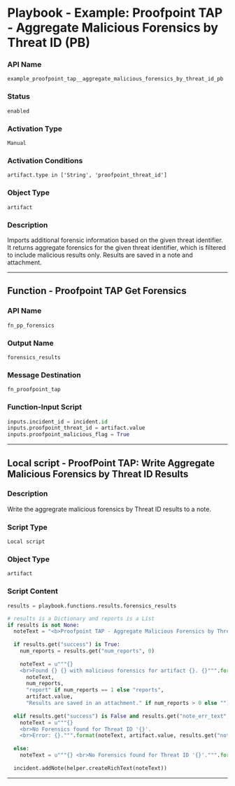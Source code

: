<!--
    DO NOT MANUALLY EDIT THIS FILE
    THIS FILE IS AUTOMATICALLY GENERATED WITH resilient-sdk codegen
    Generated with resilient-sdk v50.1.262
-->

# Playbook - Example: Proofpoint TAP - Aggregate Malicious Forensics by Threat ID (PB)

### API Name
`example_proofpoint_tap__aggregate_malicious_forensics_by_threat_id_pb`

### Status
`enabled`

### Activation Type
`Manual`

### Activation Conditions
`artifact.type in ['String', 'proofpoint_threat_id']`

### Object Type
`artifact`

### Description
Imports additional forensic information based on the given threat identifier. It returns aggregate forensics for the given threat identifier, which is filtered to include malicious results only. Results are saved in a note and attachment.


---
## Function - Proofpoint TAP Get Forensics

### API Name
`fn_pp_forensics`

### Output Name
`forensics_results`

### Message Destination
`fn_proofpoint_tap`

### Function-Input Script
```python
inputs.incident_id = incident.id
inputs.proofpoint_threat_id = artifact.value
inputs.proofpoint_malicious_flag = True
```

---

## Local script - ProofPoint TAP: Write Aggregate Malicious Forensics by Threat ID Results

### Description
Write the aggregrate malicious forensics by Threat ID results to a note.

### Script Type
`Local script`

### Object Type
`artifact`

### Script Content
```python
results = playbook.functions.results.forensics_results

# results is a Dictionary and reports is a List
if results is not None:
  noteText = "<b>Proofpoint TAP - Aggregate Malicious Forensics by Threat ID Results:</b>"
  
  if results.get("success") is True:
    num_reports = results.get("num_reports", 0)
    
    noteText = u"""{}
    <br>Found {} {} with malicious forensics for artifact {}. {}""".format(
      noteText,
      num_reports,
      "report" if num_reports == 1 else "reports",
      artifact.value,
      "Results are saved in an attachment." if num_reports > 0 else "")
  
  elif results.get("success") is False and results.get("note_err_text", None) is not None:
    noteText = u"""{} 
    <br>No Forensics found for Threat ID '{}'. 
    <br>Error: {}.""".format(noteText, artifact.value, results.get("note_err_text"))
  
  else:
    noteText = u"""{} <br>No Forensics found for Threat ID '{}'.""".format(noteText, artifact.value)
  
  incident.addNote(helper.createRichText(noteText))
```

---

